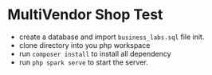 # MultiVendor Shop Test

- create a database and import `business_labs.sql` file init.
- clone directory into you php workspace
- run `composer install` to install all dependency
- run `php spark serve` to start the server.


